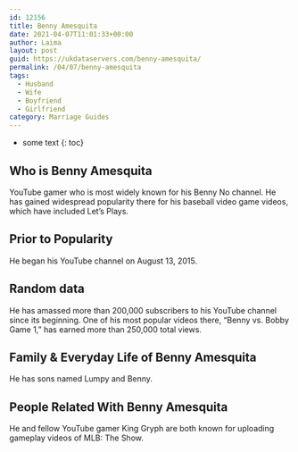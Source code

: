 ```yaml
---
id: 12156
title: Benny Amesquita
date: 2021-04-07T11:01:33+00:00
author: Laima
layout: post
guid: https://ukdataservers.com/benny-amesquita/
permalink: /04/07/benny-amesquita
tags:
  - Husband
  - Wife
  - Boyfriend
  - Girlfriend
category: Marriage Guides
---
```


* some text
{: toc}


## Who is Benny Amesquita
                  
                  
                  
YouTube gamer who is most widely known for his Benny No channel. He has gained widespread popularity there for his baseball video game videos, which have included Let&#8217;s Plays.
                  
              
            
              
            
                
                
                
## Prior to Popularity
                  
                  
                  
He began his YouTube channel on August 13, 2015.
                  
              
            
              
            
                
                
                
## Random data
                  
                  
                  
He has amassed more than 200,000 subscribers to his YouTube channel since its beginning. One of his most popular videos there, &#8220;Benny vs. Bobby Game 1,&#8221; has earned more than 250,000 total views.
                  
              
            
              
            
                
                
                
## Family & Everyday Life of Benny Amesquita
                  
                  
                  
He has sons named Lumpy and Benny.
                  
              
            
              
            
                
                
                
## People Related With Benny Amesquita
                  
                  
                  
He and fellow YouTube gamer King Gryph are both known for uploading gameplay videos of MLB: The Show.
                  
              
            
              
            
                
              
            
              
              
            
            
              
            
          
          
          